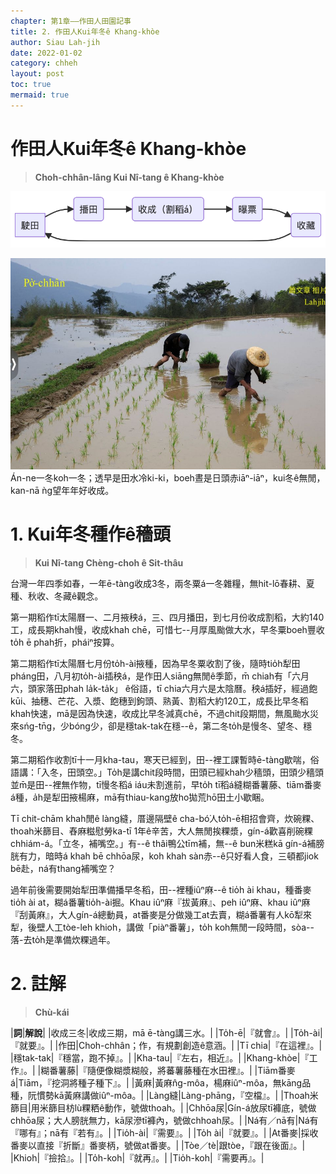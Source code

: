 ```yaml
---
chapter: 第1章——作田人田園記事
title: 2. 作田人Kui年冬ê Khang-khòe
author: Siau Lah-jih
date: 2022-01-02
category: chheh
layout: post
toc: true
mermaid: true
---
```


# 作田人Kui年冬ê Khang-khòe
> **Choh-chhân-lâng Kui Nî-tang ê Khang-khòe**

![](../too5/02/Choh-chhân-lâng%20Kui%20Nî-tang%20ê%20Khang-khòe.png)

![](../too5/02/2-1-1.播田.jpg)
Án-ne一冬koh一冬；透早是田水冷ki-ki，boeh晝是日頭赤iāⁿ-iāⁿ，kui冬ê無閒，kan-nā ǹg望年年好收成。

# 1. Kui年冬種作ê穡頭
> **Kui Nî-tang Chèng-choh ê Sit-thâu**

台灣一年四季如春，一年ē-tàng收成3冬，兩冬粟á一冬雜糧，無hit-lō春耕、夏種、秋收、冬藏ê觀念。

第一期稻作tī太陽曆一、二月掖秧á，三、四月播田，到七月份收成割稻，大約140工，成長期khah慢，收成khah chē，可惜七--月厚風颱做大水，早冬粟boeh豐收to̍h ē phah折，pháiⁿ按算。

第二期稻作tī太陽曆七月份to̍h-ài掖種，因為早冬粟收割了後，隨時tio̍h犁田pháng田，八月初to̍h-ài插秧á，是作田人siāng無閒ê季節，m̄ chiah有「六月六，頭家落田phah la̍k-ta̍k」 ê俗語，tī chia六月六是太陰曆。秧á插好，經過飽kūi、抽穗、芒花、入漿、飽穗到鉤頭、熟黃、割稻大約120工，成長比早冬稻khah快速，mā是因為快速，收成比早冬減真chē，不過chit段期間，無風颱水災來sńg-tn̄g，少bóng少，卻是穩tak-tak在穩--ê，第二冬to̍h是慢冬、望冬、穩冬。

第二期稻作收割tī十一月kha-tau，寒天已經到，田--裡工課暫時ē-tàng歇喘，俗語講：「入冬，田頭空。」To̍h是講chit段時間，田頭已經khah少穡頭，田頭少穡頭並m̄是田--裡無作物，tī慢冬稻á iáu未割進前，早to̍h tī稻á縫糊番薯藤、tiām番麥á種，a̍h是犁田掖楊麻，mā有thiau-kang放ho͘拋荒hō͘田土小歇睏。

Tī chit-chām khah閒ê làng縫，厝邊隔壁ê cha-bó͘人to̍h-ē相招會齊，炊碗粿、thoah米篩目、舂麻糍慰勞ka-tī 1年ê辛苦，大人無閒挨粿漿，gín-á歡喜削碗粿chhiám-á。「立冬，補嘴空。」有--ê thâi鴨公tīm補，無--ê bun米糕kā gín-á補膀胱有力，暗時á khah bē chhōa尿，koh khah sàn赤--ê只好看人食，三頓都jiok bē赴，ná有thang補嘴空？

過年前後需要開始犁田準備播早冬稻，田--裡種iûⁿ麻--ê tio̍h ài khau，種番麥tio̍h ài at，糊á番薯tio̍h-ài掘。Khau iûⁿ麻『拔黃麻』、peh iûⁿ麻、khau iûⁿ麻『刮黃麻』，大人gín-á總動員，at番麥是分做幾工at去賣，糊á番薯有人kō͘犁來犁，後壁人工tòe-leh khioh，講做「piàⁿ番薯」，to̍h koh無閒一段時間，sòa--落-去to̍h是準備炊粿過年。


# 2. 註解
> **Chù-kái**

|**詞**|**解說**|
|收成三冬|收成三期，mā ē-tàng講三水。|
|To̍h-ē|『就會』。|
|To̍h-ài|『就要』。|
|作田|Choh-chhân；作，有規劃創造ê意涵。|
|Tī chia|『在這裡』。|
|穩tak-tak|『穩當，跑不掉』。|
|Kha-tau|『左右，相近』。|
|Khang-khòe|『工作』。|
|糊番薯藤|『隨便像糊漿糊般，將蕃薯藤種在水田裡』。|
|Tiām番麥á|Tiām，『挖洞將種子種下』。|
|黃麻|黃麻n̂g-môa，楊麻iûⁿ-môa，無kāng品種，阮慣勢kā黃麻講做iûⁿ-môa。|
|Làng縫|Làng-phāng，『空檔』。|
|Thoah米篩目|用米篩目枋lù粿粞ê動作，號做thoah。|
|Chhōa尿|Gín-á放尿tī褲底，號做chhōa尿；大人膀胱無力，kā尿滲tī褲內，號做chhoah尿。|
|Ná有／nā有|Ná有『哪有』；nā有『若有』。|
|Tio̍h-ài|『需要』。|
|To̍h ài|『就要』。|
|At番麥|採收番麥以直接『折斷』番麥柄，號做at番麥。|
|Tòe／tè|跟tòe，『跟在後面』。|
|Khioh|『撿拾』。|
|To̍h-koh|『就再』。|
|Tio̍h-koh|『需要再』。|
